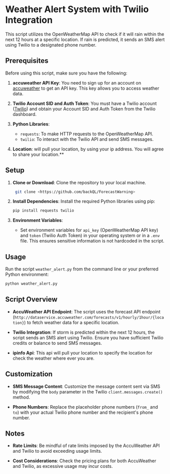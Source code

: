  # Weather Alert System with Twilio Integration

This script utilizes the OpenWeatherMap API to check if it will rain within the next 12 hours at a specific location. If rain is predicted, it sends an SMS alert using Twilio to a designated phone number.

## Prerequisites

Before using this script, make sure you have the following:

1. **accuweather API Key**: You need to sign up for an account on [accuweather](https://developer.accuweather.com/) to get an API key. This key allows you to access weather data.

2. **Twilio Account SID and Auth Token**: You must have a Twilio account ([Twilio](https://www.twilio.com/)) and obtain your Account SID and Auth Token from the Twilio dashboard.

3. **Python Libraries**:
    - `requests`: To make HTTP requests to the OpenWeatherMap API.
    - `twilio`: To interact with the Twilio API and send SMS messages.
4.  **Location**: will pull your location, by using your ip address. You will agree to share your location.**
## Setup

1. **Clone or Download**: Clone the repository to your local machine.
   ```bash
    git clone <https://github.com/backQL/ForecastWarning>
    ```
2. **Install Dependencies**: Install the required Python libraries using pip:
    ```bash
    pip install requests twilio
    ```

3. **Environment Variables**:
    - Set environment variables for `api_key` (OpenWeatherMap API key) and `token` (Twilio Auth Token) in your operating system or in a `.env` file. This ensures sensitive information is not hardcoded in the script.

## Usage

Run the script `weather_alert.py` from the command line or your preferred Python environment:
```bash
python weather_alert.py
```

## Script Overview

- **AccuWeather API Endpoint**: The script uses the forecast API endpoint (`http://dataservice.accuweather.com/forecasts/v1/hourly/1hour/{location}`) to fetch weather data for a specific location.

- **Twilio Integration**: If storm is predicted within the next 12 hours, the script sends an SMS alert using Twilio. Ensure you have sufficient Twilio credits or balance to send SMS messages.

- **ipinfo Api**: This api will pull your location to specify the location for check the weather where ever you are. 


## Customization

- **SMS Message Content**: Customize the message content sent via SMS by modifying the `body` parameter in the Twilio `client.messages.create()` method.

- **Phone Numbers**: Replace the placeholder phone numbers (`from_` and `to`) with your actual Twilio phone number and the recipient's phone number.

## Notes

- **Rate Limits**: Be mindful of rate limits imposed by the AccuWeather API and Twilio to avoid exceeding usage limits.

- **Cost Considerations**: Check the pricing plans for both AccuWeather and Twilio, as excessive usage may incur costs.
